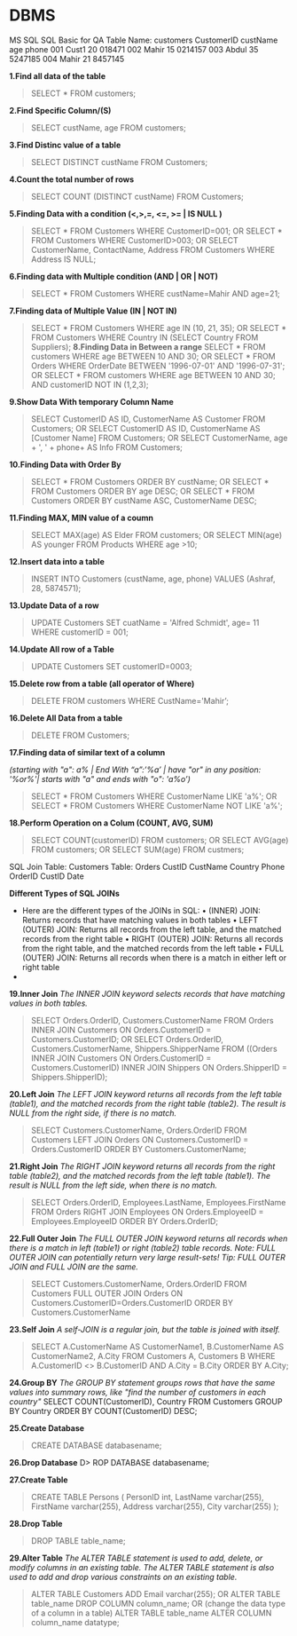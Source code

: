 # DBMS
MS SQL 
SQL Basic for QA
Table Name: customers
CustomerID	custName	age	phone
001	Cust1	20	018471
002	Mahir	15	0214157
003	Abdul	35	5247185
004	Mahir	21	8457145

**1.Find all data of the table**
> SELECT * FROM customers;

**2.Find Specific Column/(S)**
> SELECT custName, age FROM customers;

**3.Find Distinc value of a table**
> SELECT DISTINCT custName FROM Customers;

**4.Count the total number of rows**
> SELECT COUNT (DISTINCT custName) FROM Customers;

**5.Finding Data with a condition (<,>,=, <=, >= | IS NULL )**
> SELECT * FROM Customers
> WHERE CustomerID=001;
> OR
> SELECT * FROM Customers
> WHERE CustomerID>003;
> OR
> SELECT CustomerName, ContactName, Address
> FROM Customers
> WHERE Address IS NULL;

**6.Finding data with Multiple condition (AND | OR | NOT)**
> SELECT * FROM Customers
WHERE custName=Mahir AND age=21;

**7.Finding data of Multiple Value (IN | NOT IN)**
> SELECT * FROM Customers
WHERE age IN (10, 21, 35);
OR
SELECT * FROM Customers
WHERE Country IN (SELECT Country FROM Suppliers);
**8.Finding Data in Between a range**
SELECT * FROM customers
WHERE age BETWEEN 10 AND 30;
OR
SELECT * FROM Orders
WHERE OrderDate BETWEEN '1996-07-01' AND '1996-07-31';
OR
SELECT * FROM customers
WHERE age BETWEEN 10 AND 30;
AND customerID NOT IN (1,2,3);

**9.Show Data With temporary Column Name**
> SELECT CustomerID AS ID, CustomerName AS Customer
FROM Customers;
OR
SELECT CustomerID AS ID, CustomerName AS [Customer Name]
FROM Customers;
OR
SELECT CustomerName, age + ', ' + phone+ AS Info
FROM Customers;

**10.Finding Data with Order By**
> SELECT * FROM Customers
ORDER BY custName;
OR
SELECT * FROM Customers
ORDER BY age DESC;
OR
SELECT * FROM Customers
ORDER BY custName ASC, CustomerName DESC;

**11.Finding MAX, MIN value of a coumn**
> SELECT MAX(age) AS Elder
FROM customers;
OR
SELECT MIN(age) AS younger
FROM Products WHERE age >10;

**12.Insert data into a table**
> INSERT INTO Customers (custName, age, phone)
VALUES (Ashraf, 28, 5874571);

**13.Update Data of a row**
> UPDATE Customers
SET cuatName = 'Alfred Schmidt', age= 11
WHERE customerID = 001;

**14.Update All row of a Table**
> UPDATE Customers
SET customerID=0003;

**15.Delete row from a table  (all operator of Where)**
> DELETE FROM customers WHERE CustName='Mahir’;

**16.Delete All Data from a table**
> DELETE FROM Customers;

**17.Finding data of similar text of a column**

*(starting with "a": a% | End With “a”:’%a’ | have "or" in any position: '%or%'| starts with "a" and ends with "o": 'a%o’)*
> SELECT * FROM Customers
WHERE CustomerName LIKE 'a%';
OR
SELECT * FROM Customers
WHERE CustomerName NOT LIKE 'a%';

**18.Perform Operation on a Colum (COUNT, AVG, SUM)** 
> SELECT COUNT(customerID)
FROM customers;
OR
SELECT AVG(age)
FROM customers;
OR
SELECT SUM(age)
FROM custmers;

SQL Join
Table: Customers		Table: Orders
CustID	CustName	Country	Phone		OrderID	CustID	Date
							
							
							
							
**Different Types of SQL JOINs**
* Here are the different types of the JOINs in SQL:
•	(INNER) JOIN: Returns records that have matching values in both tables
•	LEFT (OUTER) JOIN: Returns all records from the left table, and the matched records from the right table
•	RIGHT (OUTER) JOIN: Returns all records from the right table, and the matched records from the left table
•	FULL (OUTER) JOIN: Returns all records when there is a match in either left or right table 
 *
          

**19.Inner Join**
*The INNER JOIN keyword selects records that have matching values in both tables.*

> SELECT Orders.OrderID, Customers.CustomerName
FROM Orders
INNER JOIN Customers ON Orders.CustomerID = Customers.CustomerID;
OR
SELECT Orders.OrderID, Customers.CustomerName, Shippers.ShipperName
FROM ((Orders
INNER JOIN Customers ON Orders.CustomerID = Customers.CustomerID)
INNER JOIN Shippers ON Orders.ShipperID = Shippers.ShipperID);

**20.Left Join**
*The LEFT JOIN keyword returns all records from the left table (table1), and the matched records from the right table (table2). The result is NULL from the right side, if there is no match.*
> SELECT Customers.CustomerName, Orders.OrderID
FROM Customers
LEFT JOIN Orders ON Customers.CustomerID = Orders.CustomerID
ORDER BY Customers.CustomerName;

**21.Right Join**
*The RIGHT JOIN keyword returns all records from the right table (table2), and the matched records from the left table (table1). The result is NULL from the left side, when there is no match.*
> SELECT Orders.OrderID, Employees.LastName, Employees.FirstName
FROM Orders
RIGHT JOIN Employees ON Orders.EmployeeID = Employees.EmployeeID
ORDER BY Orders.OrderID;

**22.Full Outer Join**
*The FULL OUTER JOIN keyword returns all records when there is a match in left (table1) or right (table2) table records.
Note: FULL OUTER JOIN can potentially return very large result-sets!
Tip: FULL OUTER JOIN and FULL JOIN are the same.*
> SELECT Customers.CustomerName, Orders.OrderID
FROM Customers
FULL OUTER JOIN Orders ON Customers.CustomerID=Orders.CustomerID
ORDER BY Customers.CustomerName

**23.Self Join**
*A self-JOIN is a regular join, but the table is joined with itself.*
> SELECT A.CustomerName AS CustomerName1, B.CustomerName AS CustomerName2, A.City
FROM Customers A, Customers B
WHERE A.CustomerID <> B.CustomerID
AND A.City = B.City
ORDER BY A.City;

**24.Group BY**
*The GROUP BY statement groups rows that have the same values into summary rows, like "find the number of customers in each country"*
SELECT COUNT(CustomerID), Country
FROM Customers
GROUP BY Country
ORDER BY COUNT(CustomerID) DESC;

**25.Create Database**
> CREATE DATABASE databasename;

**26.Drop Database**
D> ROP DATABASE databasename;

**27.Create Table**
> CREATE TABLE Persons (
    PersonID int,
    LastName varchar(255),
    FirstName varchar(255),
    Address varchar(255),
    City varchar(255)
);

**28.Drop Table**
> DROP TABLE table_name;

**29.Alter Table**
*The ALTER TABLE statement is used to add, delete, or modify columns in an existing table.
The ALTER TABLE statement is also used to add and drop various constraints on an existing table.*
> ALTER TABLE Customers
ADD Email varchar(255);
OR
ALTER TABLE table_name
DROP COLUMN column_name;
OR  (change the data type of a column in a table)
ALTER TABLE table_name
ALTER COLUMN column_name datatype;
